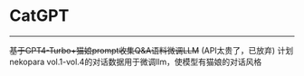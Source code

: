 # CatGPT
---
~~基于GPT4-Turbo+猫娘prompt收集Q&A语料微调LLM~~ (API太贵了，已放弃)
计划nekopara vol.1-vol.4的对话数据用于微调llm，使模型有猫娘的对话风格
